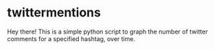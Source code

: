 # twittermentions
Hey there! This is a simple python script to graph the number of twitter comments for a specified hashtag, over time.
